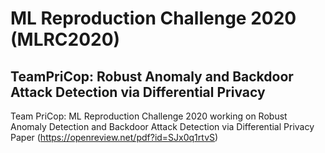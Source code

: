 # ML Reproduction Challenge 2020 (MLRC2020)
## TeamPriCop: Robust Anomaly and Backdoor Attack Detection via Differential Privacy
Team PriCop: ML Reproduction Challenge 2020 working on Robust Anomaly Detection and Backdoor Attack Detection via Differential Privacy Paper (https://openreview.net/pdf?id=SJx0q1rtvS)
